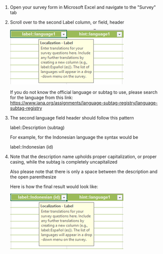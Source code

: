 1. Open your survey form in Microsoft Excel and navigate to the "Survey" tab 
2. Scroll over to the second Label column, or field, header
   
    ![](imgs/image1.png)

    If you do not know the official language or subtag to use, please search for the language from this link: https://www.iana.org/assignments/language-subtag-registry/language-subtag-registry

3. The second language field header should follow this pattern

    label::Description (subtag)

    For example, for the Indonesian language the syntax would be

    label::Indonesian (id)

4. Note that the description name upholds proper capitalization, or proper casing, while the subtag is completely uncapitalized 

    Also please note that there is only a space between the description and the open parenthesize

    Here is how the final result would look like:

   ![](imgs/image2.png)


